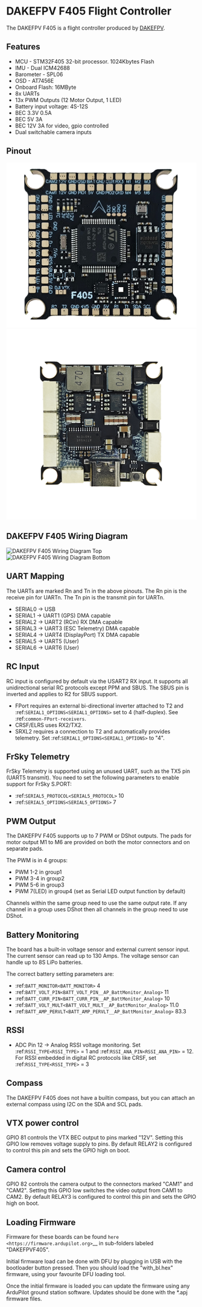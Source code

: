 # DAKEFPV F405 Flight Controller

The DAKEFPV F405 is a flight controller produced by [DAKEFPV](https://www.dakefpv.com/).

## Features

 - MCU - STM32F405 32-bit processor. 1024Kbytes Flash
 - IMU - Dual ICM42688
 - Barometer - SPL06
 - OSD - AT7456E
 - Onboard Flash: 16MByte
 - 8x UARTs
 - 13x PWM Outputs (12 Motor Output, 1 LED)
 - Battery input voltage: 4S-12S
 - BEC 3.3V 0.5A
 - BEC 5V 3A
 - BEC 12V 3A for video, gpio controlled
 - Dual switchable camera inputs

## Pinout

![DAKEFPV F405 Board Top](Top.png "DAKEFPV F405 Top")
![DAKEFPV F405 Board Bottom](Bottom.png "DAKEFPV F405 Bottom")

## DAKEFPV F405 Wiring Diagram

![DAKEFPV F405 Wiring Diagram Top]( WiringDiagramTop.png "DAKEFPV F405 Wiring Diagram Top")
![DAKEFPV F405 Wiring Diagram Bottom](WiringDiagramBottom.png "DAKEFPV F405 Wiring Diagram Bottom")

## UART Mapping

The UARTs are marked Rn and Tn in the above pinouts. The Rn pin is the
receive pin for UARTn. The Tn pin is the transmit pin for UARTn.

 - SERIAL0 -> USB
 - SERIAL1 -> UART1 (GPS) DMA capable
 - SERIAL2 -> UART2 (RCin) RX DMA capable
 - SERIAL3 -> UART3 (ESC Telemetry) DMA capable
 - SERIAL4 -> UART4 (DisplayPort) TX DMA capable
 - SERIAL5 -> UART5 (User)
 - SERIAL6 -> UART6 (User)

## RC Input

RC input is configured by default via the USART2 RX input. It supports all unidirectional serial RC protocols except PPM and SBUS. The SBUS pin is inverted and applies to R2 for SBUS support.

* FPort requires an external bi-directional inverter attached to T2 and :ref:`SERIAL1_OPTIONS<SERIAL1_OPTIONS>` set to 4 (half-duplex).  See :ref:`common-FPort-receivers`.
* CRSF/ELRS uses RX2/TX2.
* SRXL2 requires a connection to T2 and automatically provides telemetry.  Set :ref:`SERIAL1_OPTIONS<SERIAL1_OPTIONS>` to "4".

## FrSky Telemetry

FrSky Telemetry is supported using an unused UART, such as the TX5 pin (UART5 transmit).
You need to set the following parameters to enable support for FrSky S.PORT:

  - :ref:`SERIAL5_PROTOCOL<SERIAL5_PROTOCOL>` 10
  - :ref:`SERIAL5_OPTIONS<SERIAL5_OPTIONS>` 7

## PWM Output

The DAKEFPV F405 supports up to 7 PWM or DShot outputs. The pads for motor output
M1 to M6 are provided on both the motor connectors and on separate pads.

The PWM is in 4 groups:

 - PWM 1-2    in group1
 - PWM 3-4    in group2
 - PWM 5-6    in group3
 - PWM 7(LED) in group4 (set as Serial LED output function by default)

Channels within the same group need to use the same output rate. If
any channel in a group uses DShot then all channels in the group need
to use DShot.

## Battery Monitoring

The board has a built-in voltage sensor and external current sensor input. The current
sensor can read up to 130 Amps. The voltage sensor can handle up to 8S LiPo batteries.

The correct battery setting parameters are:

 - :ref:`BATT_MONITOR<BATT_MONITOR>` 4
 - :ref:`BATT_VOLT_PIN<BATT_VOLT_PIN__AP_BattMonitor_Analog>` 11 
 - :ref:`BATT_CURR_PIN<BATT_CURR_PIN__AP_BattMonitor_Analog>` 10
 - :ref:`BATT_VOLT_MULT<BATT_VOLT_MULT__AP_BattMonitor_Analog>` 11.0
 - :ref:`BATT_AMP_PERVLT<BATT_AMP_PERVLT__AP_BattMonitor_Analog>` 83.3

## RSSI

 - ADC Pin 12 -> Analog RSSI voltage monitoring. Set :ref:`RSSI_TYPE<RSSI_TYPE>` = 1 and :ref:`RSSI_ANA_PIN<RSSI_ANA_PIN>` = 12. For RSSI embedded in digital RC protocols like CRSF, set :ref:`RSSI_TYPE<RSSI_TYPE>` = 3

## Compass

The DAKEFPV F405 does not have a builtin compass, but you can attach an external compass using I2C on the SDA and SCL pads.

## VTX power control

GPIO 81 controls the VTX BEC output to pins marked "12V". Setting this GPIO low removes voltage supply to pins.
By default RELAY2 is configured to control this pin and sets the GPIO high on boot.

## Camera control

GPIO 82 controls the camera output to the connectors marked "CAM1" and "CAM2". Setting this GPIO low switches the video output from CAM1 to CAM2. By default RELAY3 is configured to control this pin and sets the GPIO high on boot.

## Loading Firmware
Firmware for these boards can be found `here <https://firmware.ardupilot.org>`__ in sub-folders labeled "DAKEFPVF405".

Initial firmware load can be done with DFU by plugging in USB with the
bootloader button pressed. Then you should load the "with_bl.hex"
firmware, using your favourite DFU loading tool.

Once the initial firmware is loaded you can update the firmware using
any ArduPilot ground station software. Updates should be done with the
\*.apj firmware files.
 
